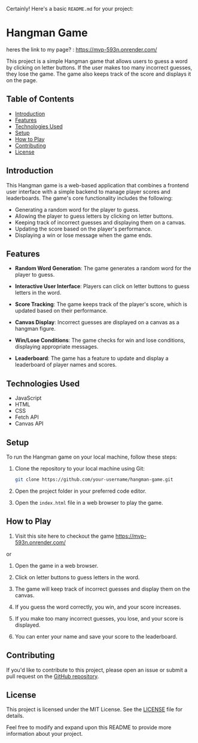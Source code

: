 Certainly! Here's a basic `README.md` for your project:

# Hangman Game

heres the link to my page? : https://mvp-593n.onrender.com/

This project is a simple Hangman game that allows users to guess a word by clicking on letter buttons. If the user makes too many incorrect guesses, they lose the game. The game also keeps track of the score and displays it on the page.

## Table of Contents

- [Introduction](#introduction)
- [Features](#features)
- [Technologies Used](#technologies-used)
- [Setup](#setup)
- [How to Play](#how-to-play)
- [Contributing](#contributing)
- [License](#license)

## Introduction

This Hangman game is a web-based application that combines a frontend user interface with a simple backend to manage player scores and leaderboards. The game's core functionality includes the following:

- Generating a random word for the player to guess.
- Allowing the player to guess letters by clicking on letter buttons.
- Keeping track of incorrect guesses and displaying them on a canvas.
- Updating the score based on the player's performance.
- Displaying a win or lose message when the game ends.

## Features

- **Random Word Generation**: The game generates a random word for the player to guess.

- **Interactive User Interface**: Players can click on letter buttons to guess letters in the word.

- **Score Tracking**: The game keeps track of the player's score, which is updated based on their performance.

- **Canvas Display**: Incorrect guesses are displayed on a canvas as a hangman figure.

- **Win/Lose Conditions**: The game checks for win and lose conditions, displaying appropriate messages.

- **Leaderboard**: The game has a feature to update and display a leaderboard of player names and scores.

## Technologies Used

- JavaScript
- HTML
- CSS
- Fetch API
- Canvas API

## Setup

To run the Hangman game on your local machine, follow these steps:

1. Clone the repository to your local machine using Git:

   ```bash
   git clone https://github.com/your-username/hangman-game.git
   ```

2. Open the project folder in your preferred code editor.

3. Open the `index.html` file in a web browser to play the game.

## How to Play

1. Visit this site here to checkout the game https://mvp-593n.onrender.com/

or

1. Open the game in a web browser.

2. Click on letter buttons to guess letters in the word.

3. The game will keep track of incorrect guesses and display them on the canvas.

4. If you guess the word correctly, you win, and your score increases.

5. If you make too many incorrect guesses, you lose, and your score is displayed.

6. You can enter your name and save your score to the leaderboard.

## Contributing

If you'd like to contribute to this project, please open an issue or submit a pull request on the [GitHub repository](https://github.com/your-username/hangman-game).

## License

This project is licensed under the MIT License. See the [LICENSE](LICENSE) file for details.

Feel free to modify and expand upon this README to provide more information about your project.
